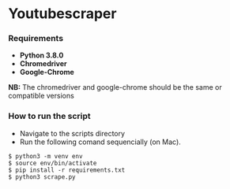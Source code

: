 # Youtubescraper

### Requirements

- **Python 3.8.0**
- **Chromedriver**
- **Google-Chrome**

**NB:** The chromedriver and google-chrome should be the same or compatible
versions

### How to run the script

- Navigate to the scripts directory
- Run the following comand sequencially (on Mac).
```
$ python3 -m venv env
$ source env/bin/activate
$ pip install -r requirements.txt
$ python3 scrape.py
```


